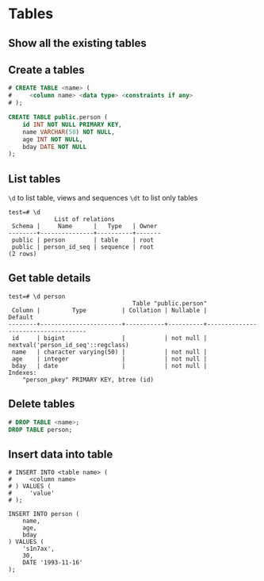 # Tables

## Show all the existing tables

## Create a tables

```sql
# CREATE TABLE <name> (
#     <column name> <data type> <constraints if any>
# );

CREATE TABLE public.person (
    id INT NOT NULL PRIMARY KEY,
    name VARCHAR(50) NOT NULL,
    age INT NOT NULL,
    bday DATE NOT NULL
);
```

## List tables

`\d` to list table, views and sequences
`\dt` to list only tables

```
test=# \d
             List of relations
 Schema |     Name      |   Type   | Owner
--------+---------------+----------+-------
 public | person        | table    | root
 public | person_id_seq | sequence | root
(2 rows)
```

## Get table details

```
test=# \d person
                                   Table "public.person"
 Column |         Type          | Collation | Nullable |              Default
--------+-----------------------+-----------+----------+------------------------------------
 id     | bigint                |           | not null | nextval('person_id_seq'::regclass)
 name   | character varying(50) |           | not null |
 age    | integer               |           | not null |
 bday   | date                  |           | not null |
Indexes:
    "person_pkey" PRIMARY KEY, btree (id)
```

## Delete tables

```sql
# DROP TABLE <name>;
DROP TABLE person;
```

## Insert data into table

```
# INSERT INTO <table name> (
#     <column name>
# ) VALUES (
#     'value'
# );

INSERT INTO person (
    name,
    age,
    bday
) VALUES (
    's1n7ax',
    30,
    DATE '1993-11-16'
);
```
